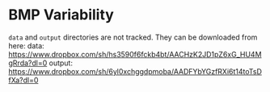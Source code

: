 # BMP Variability

`data` and `output` directories are not tracked. They can be downloaded from here:
data: https://www.dropbox.com/sh/hs3590f6fckb4bt/AACHzK2JD1pZ6xG_HU4MgRrda?dl=0
output: https://www.dropbox.com/sh/6yl0xchggdpmoba/AADFYbYGzfRXi6t14toTsDfXa?dl=0
